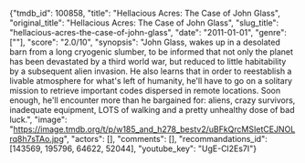 {"tmdb_id": 100858, "title": "Hellacious Acres: The Case of John Glass", "original_title": "Hellacious Acres: The Case of John Glass", "slug_title": "hellacious-acres-the-case-of-john-glass", "date": "2011-01-01", "genre": [""], "score": "2.0/10", "synopsis": "John Glass, wakes up in a desolated barn from a long cryogenic slumber, to be informed that not only the planet has been devastated by a third world war, but reduced to little habitability by a subsequent alien invasion. He also learns that in order to reestablish a livable atmosphere for what's left of humanity, he'll have to go on a solitary mission to retrieve important codes dispersed in remote locations. Soon enough, he'll encounter more than he bargained for: aliens, crazy survivors, inadequate equipment, LOTS of walking and a pretty unhealthy dose of bad luck.", "image": "https://image.tmdb.org/t/p/w185_and_h278_bestv2/uBFkQrcMSIetCEJNOLrq8h7sTAo.jpg", "actors": [], "comments": [], "recommandations_id": [143569, 195796, 64622, 52044], "youtube_key": "UgE-Cl2Es7I"}